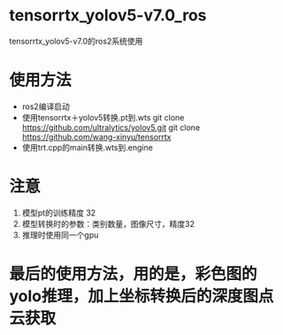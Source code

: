 # tensorrtx_yolov5-v7.0_ros
tensorrtx_yolov5-v7.0的ros2系统使用

# 使用方法


  
 - ros2编译启动
 - 使用tensorrtx＋yolov5转换.pt到.wts
 git clone https://github.com/ultralytics/yolov5.git
 git clone https://github.com/wang-xinyu/tensorrtx
 - 使用trt.cpp的main转换.wts到.engine


 # 注意
 1. 模型pt的训练精度 32 
 2. 模型转换时的参数：类别数量，图像尺寸，精度32
 3. 推理时使用同一个gpu




 # 最后的使用方法，用的是，彩色图的yolo推理，加上坐标转换后的深度图点云获取